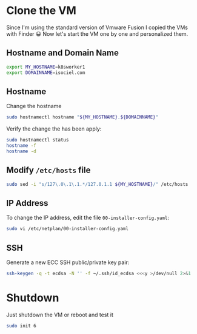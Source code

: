 # Clone the VM
Since I'm using the standard version of Vmware Fusion I copied the VMs with Finder 😀 Now let's start the VM one by one and personalized them.

## Hostname and Domain Name
```sh
export MY_HOSTNAME=k8sworker1
export DOMAINNAME=isociel.com
```

## Hostname
Change the hostname
```sh
sudo hostnamectl hostname "${MY_HOSTNAME}.${DOMAINNAME}"
```

Verify the change the has been apply:
```sh
sudo hostnamectl status
hostname -f
hostname -d
```

## Modify `/etc/hosts` file
```sh
sudo sed -i "s/127\.0\.1\.1.*/127.0.1.1 ${MY_HOSTNAME}/" /etc/hosts
```

## IP Address
To change the IP address, edit the file `00-installer-config.yaml`:
```sh
sudo vi /etc/netplan/00-installer-config.yaml
```

## SSH
Generate a new ECC SSH public/private key pair:
```sh
ssh-keygen -q -t ecdsa -N '' -f ~/.ssh/id_ecdsa <<<y >/dev/null 2>&1
```

# Shutdown
Just shutdown the VM or reboot and test it
```sh
sudo init 6
```
